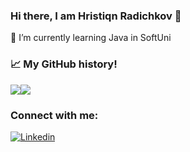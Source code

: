 ### Hi there, I am Hristiqn Radichkov 👋

🌱 I’m currently learning Java in SoftUni


### 📈 My GitHub history! 
<div style="display: flex; flex-direction: row;">
 <img class="img" src="https://github-readme-stats.vercel.app/api?username=hradichkov&show_icons=true&theme=transperant" />
 <img class="img" src="https://github-readme-stats.vercel.app/api/top-langs/?username=hradichkov&layout=compact" />
</div>

### Connect with me:
[![Linkedin](https://en.wikirug.org/images/5/55/Logo_Linkedin.png)](https://www.linkedin.com/in/hristiqn-radichkov-286887256/)
&nbsp;

<!--
**hradichkov/hradichkov** is a ✨ _special_ ✨ repository because its `README.md` (this file) appears on your GitHub profile.

Here are some ideas to get you started:

- 🔭 I’m currently working on ...
- 🌱 I’m currently learning ...
- 👯 I’m looking to collaborate on ...
- 🤔 I’m looking for help with ...
- 💬 Ask me about ...
- 📫 How to reach me: ...
- 😄 Pronouns: ...
- ⚡ Fun fact: ...
-->
